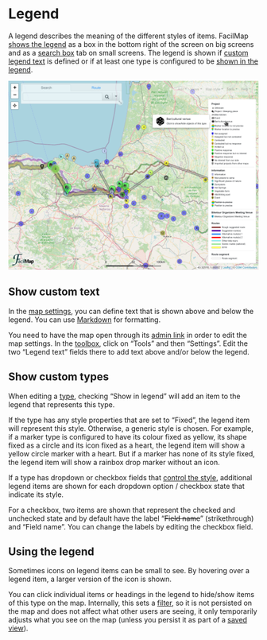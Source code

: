 # Legend

A legend describes the meaning of the different styles of items. FacilMap [shows the legend](../ui/#legend) as a box in the bottom right of the screen on big screens and as a [search box](../ui/#search-box) tab on small screens. The legend is shown if [custom legend text](#show-custom-text) is defined or if at least one type is configured to be [shown in the legend](#show-custom-types).

![](./example.png)

## Show custom text

In the [map settings](../map-settings/), you can define text that is shown above and below the legend. You can use [Markdown](https://github.com/adam-p/markdown-here/wiki/Markdown-Cheatsheet) for formatting.

You need to have the map open through its [admin link](../collaborative/#urls) in order to edit the map settings. In the [toolbox](../ui/#toolbox), click on “Tools” and then “Settings”. Edit the two “Legend text” fields there to add text above and/or below the legend.

## Show custom types

When editing a [type](../types/), checking “Show in legend” will add an item to the legend that represents this type.

If the type has any style properties that are set to “Fixed”, the legend item will represent this style. Otherwise, a generic style is chosen. For example, if a marker type is configured to have its colour fixed as yellow, its shape fixed as a circle and its icon fixed as a heart, the legend item will show a yellow circle marker with a heart. But if a marker has none of its style fixed, the legend item will show a rainbox drop marker without an icon.

<Screencast :desktop="require('./type.mp4')" :mobile="require('./type-mobile.mp4')"></Screencast>

If a type has dropdown or checkbox fields that [control the style](../types/#styles-based-on-field-values), additional legend items are shown for each dropdown option / checkbox state that indicate its style.

<Screencast :desktop="require('./fields.mp4')" :mobile="require('./fields-mobile.mp4')"></Screencast>

For a checkbox, two items are shown that represent the checked and unchecked state and by default have the label “~~Field name~~” (strikethrough) and “Field name”. You can change the labels by editing the checkbox field.

<Screencast :desktop="require('./checkbox.mp4')" :mobile="require('./checkbox-mobile.mp4')"></Screencast>

## Using the legend

Sometimes icons on legend items can be small to see. By hovering over a legend item, a larger version of the icon is shown.

You can click individual items or headings in the legend to hide/show items of this type on the map. Internally, this sets a [filter](../filter/), so it is not persisted on the map and does not affect what other users are seeing, it only temporarily adjusts what you see on the map (unless you persist it as part of a [saved view](../views/)).

<Screencast :desktop="require('./filter.mp4')" :mobile="require('./filter-mobile.mp4')"></Screencast>